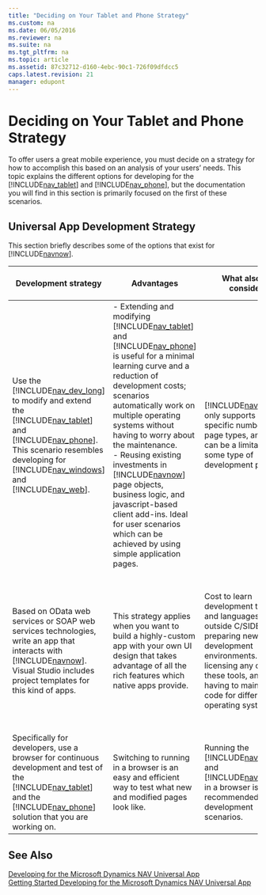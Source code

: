 ```yaml
---
title: "Deciding on Your Tablet and Phone Strategy"
ms.custom: na
ms.date: 06/05/2016
ms.reviewer: na
ms.suite: na
ms.tgt_pltfrm: na
ms.topic: article
ms.assetid: 87c32712-d160-4ebc-90c1-726f09dfdcc5
caps.latest.revision: 21
manager: edupont
---
```

# Deciding on Your Tablet and Phone Strategy
To offer users a great mobile experience, you must decide on a strategy for how to accomplish this based on an analysis of your users’ needs. This topic explains the different options for developing for the [!INCLUDE[nav_tablet](../dynamics-nav/includes/nav_tablet_md.md)] and [!INCLUDE[nav_phone](../dynamics-nav/includes/nav_phone_md.md)], but the documentation you will find in this section is primarily focused on the first of these scenarios.  
  
## Universal App Development Strategy  
 This section briefly describes some of the options that exist for [!INCLUDE[navnow](../dynamics-nav/includes/navnow_md.md)].  
  
|Development strategy|Advantages|What also to consider|Examples|For more information, see|  
|--------------------------|----------------|---------------------------|--------------|-------------------------------|  
|Use the [!INCLUDE[nav_dev_long](../dynamics-nav/includes/nav_dev_long_md.md)] to modify and extend the [!INCLUDE[nav_tablet](../dynamics-nav/includes/nav_tablet_md.md)] and [!INCLUDE[nav_phone](../dynamics-nav/includes/nav_phone_md.md)]. This scenario resembles developing for [!INCLUDE[nav_windows](../dynamics-nav/includes/nav_windows_md.md)] and [!INCLUDE[nav_web](../dynamics-nav/includes/nav_web_md.md)].|-   Extending and modifying [!INCLUDE[nav_tablet](../dynamics-nav/includes/nav_tablet_md.md)] and [!INCLUDE[nav_phone](../dynamics-nav/includes/nav_phone_md.md)] is useful for a minimal learning curve and a reduction of development costs; scenarios automatically work on multiple operating systems without having to worry about the maintenance.<br />-   Reusing existing investments in [!INCLUDE[navnow](../dynamics-nav/includes/navnow_md.md)] page objects, business logic, and javascript\-based client add\-ins. Ideal for user scenarios which can be achieved by using simple application pages.|[!INCLUDE[navnow](../dynamics-nav/includes/navnow_md.md)] only supports a specific number of page types, and this can be a limitation in some type of development projects.|-   For salespeople tracking customers, looking up item details, and capturing orders.<br />-   For technicians on the road using and re\-ordering spare parts.<br />-   For simple approval scenarios.|[Introducing the Microsoft Dynamics NAV Universal App](../dynamics-nav/Introducing-the-Microsoft-Dynamics-NAV-Universal-App.md)<br /><br /> [Getting Started Developing for the Microsoft Dynamics NAV Universal App](../dynamics-nav/Getting-Started-Developing-for-the-Microsoft-Dynamics-NAV-Universal-App.md)|  
|Based on OData web services or SOAP web services technologies, write an app that interacts with [!INCLUDE[navnow](../dynamics-nav/includes/navnow_md.md)]. Visual Studio includes project templates for this kind of apps.|This strategy applies when you want to build a highly\-custom app with your own UI design that takes advantage of all the rich features which native apps provide.|Cost to learn development tools and languages outside C\/SIDE, preparing new development environments. Cost of licensing any one of these tools, and having to maintain code for different operating systems.|A simple touch interface for users to scan their access card for time registration.|[Using OData Web Services to Modify Data](../dynamics-nav/Using-OData-Web-Services-to-Modify-Data.md)<br /><br /> [OData Web Services](../dynamics-nav/OData-Web-Services.md)<br /><br /> [SOAP Web Services](../dynamics-nav/SOAP-Web-Services.md)<br /><br /> [Web Services](../dynamics-nav/Web-Services.md)<br /><br /> [Web Service Walkthroughs](../dynamics-nav/Web-Service-Walkthroughs.md)|  
|Specifically for developers, use a browser for continuous development and test of the [!INCLUDE[nav_tablet](../dynamics-nav/includes/nav_tablet_md.md)] and the [!INCLUDE[nav_phone](../dynamics-nav/includes/nav_phone_md.md)] solution that you are working on.|Switching to running in a browser is an easy and efficient way to test what new and modified pages look like.|Running the [!INCLUDE[nav_tablet](../dynamics-nav/includes/nav_tablet_md.md)] and [!INCLUDE[nav_phone](../dynamics-nav/includes/nav_phone_md.md)] in a browser is only recommended for development scenarios.|Testing a Role Center throughout the development process from a browser.|[How to: Open the Microsoft Dynamics NAV Tablet or Phone Client from a Browser](../Topic/How%20to:%20Open%20the%20Microsoft%20Dynamics%20NAV%20Tablet%20or%20Phone%20Client%20from%20a%20Browser.md)|  
  
## See Also  
 [Developing for the Microsoft Dynamics NAV Universal App](../dynamics-nav/Developing-for-the-Microsoft-Dynamics-NAV-Universal-App.md)   
 [Getting Started Developing for the Microsoft Dynamics NAV Universal App](../dynamics-nav/Getting-Started-Developing-for-the-Microsoft-Dynamics-NAV-Universal-App.md)